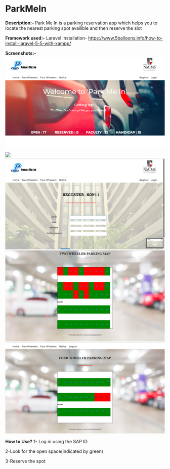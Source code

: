 # ParkMeIn
**Description:-**
Park Me In is a parking reservation app which helps you to locate the nearest parking spot availible and then reserve the slot

**Framework used:-**
Laravel
installation- https://www.5balloons.info/how-to-install-laravel-5-5-with-xampp/

**Screenshots:-**
<img src="public/images/Screenshot%202019-03-10%20at%207.27.01%20PM.png">

<img src="puclic/images/Screenshot%202019-03-10%20at%207.27.19%20PM.png">

<img src="public/images/Screenshot%202019-03-10%20at%207.27.30%20PM.png">

<img src="public/images/Screenshot%202019-03-10%20at%207.42.00%20PM.png">

<img src="public/images/Screenshot%202019-03-10%20at%207.42.11%20PM.png">

**How to Use?**
1- Log in using the SAP ID

2-Look for the open space(indicated by green)

3-Reserve the spot

